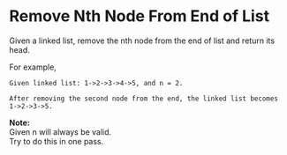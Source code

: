 Remove Nth Node From End of List 
=================================
Given a linked list, remove the nth node from the end of list and return its head.    

For example,    
```
Given linked list: 1->2->3->4->5, and n = 2.
```
```
After removing the second node from the end, the linked list becomes 1->2->3->5.
```    

**Note:**    
Given n will always be valid.    
Try to do this in one pass.
